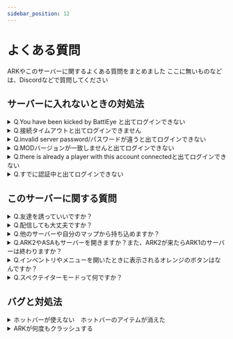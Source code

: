 ```yaml
---
sidebar_position: 12
---
```

# よくある質問

ARKやこのサーバーに関するよくある質問をまとめました
ここに無いものなどは、Discordなどで質問してください

## サーバーに入れないときの対処法

<details>
 <summary>Q.You have been kicked by BattlEye と出てログインできない</summary>

　A.BattlEyeというアンチチートシステムが何らかの原因で動いてない又は壊れている場合があります。<br /><br />
解決方法としてはBattlEyeの再インストールが有効です。やり方は

①　\Program Files (x86)\Common FilesにあるBattlEyeのファイルを削除<img src="/img/BattlEye/BattlEye1.jpg" />

②　ARKを起動するとBattlEyeをインストールするか聞かれるのでインストールを選択<img src="/img/BattlEye/BattlEye2.jpg" />

これで解決する場合が多いです
</details>

<details>
  <summary>Q.接続タイムアウトと出てログインできません</summary>

  A.初めてサーバーに入るときはMODのダウンロードがあるので数回タイムアウトしますが、めげずに何度もトライしてみてください。
　また手動でダウンロードすることでスムーズにログインできます
<a href="/docs/ase/join">MODリスト</a><br /><br />
  A2.ARKがクラッシュしたりした後などは不具合が発生しやすいです　整合性確認をお試しください(整合性確認やり方)<br /><br />

  A3.サーバーがクラッシュしている可能性があります　サーバーステータスチャンネルや他の人がログインできているか確認してみて下さい。落ちている可能性がある場合はサポートチャンネルで問い合わせてください。
</details>

<details>
  <summary>Q.invalid server password/パスワードが違うと出てログインできない</summary>

　A.全角入力　Caps Lock　大文字などになってないかを確認してください  
　もしくはコピペをしてください　コピー時に||||が入らないように気を付けて下さい
</details>

<details>
  <summary>Q.MODバージョンが一致しませんと出てログインできない</summary>

  A.MODのアップデートが行われた後によくある症状です
  最近アップデートされたMODの（わからなければ導入MOD全てを ）再サブスクリプションすることで解決されます　<a href="/docs/ase/join">MODリスト</a>
</details>

<details>
  <summary>Q.there is already a player with this account connectedと出てログインできない</summary>

  A.正しくログアウトしなかった時に出るエラーです。クラッシュや強制終了などをするとこうなります。
  5分～10分程度待つとログインできます
</details>

<details>
  <summary>Q.すでに認証中と出てログインできない</summary>

  A.steamから直接ログインしようとするとこのようなエラーが出ることがあるようです
  ARKを再起動してゲーム内からログインしてください
</details>

## このサーバーに関する質問

<details>
  <summary>Q.友達を誘っていいですか？</summary>

  A.どんどん招待してください‼　ルール等は本人が読むようにしてください。パスワードも教えてはいけません。
</details>

<details>
  <summary>Q.配信しても大丈夫ですか？</summary>

  A.どんどん配信して下さい‼　出来れば概要欄などにこのHPのURLを貼ってほしいです　また配信者の方は言ってもらえれば配信者ロールをつけます。
</details>

<details>
  <summary>Q.他のサーバーや自分のマップから持ち込めますか？</summary>

A.他の非公式サーバーや、公式サーバーなどからのサバイバー、アイテム、恐竜などは全て持ち込み 持ち出しともにできなくなっています。

ARKプレイヤーサーバー（にら鯖）の別のマップからの持ち込み等は可能です　<a href="https://youtu.be/l9BmAO-0jy8">サーバー間移動方法</a>
</details>

<details>
  <summary>Q.ARK2やASAもサーバーを開きますか？また、ARK2が来たらARK1のサーバーは終わりますか？</summary>

  A.ARK2サーバーも開く予定です、またARK2が出ても少なくとも数年は続ける予定です。
</details>

<details>
  <summary>Q.インベントリやメニューを開いたときに表示されるオレンジのボタンはなんですか？</summary>

  A.管理人が使う管理者しか使えないMODです。気にしなくて大丈夫です
</details>

<details>
  <summary>Q.スペクテイターモードって何ですか？</summary>

  A.カメラだけになって自由に見て回れるモードです<br></br>
  詳しくは<a href="/docs/ase/more#スペクテイターモード">スペクテイターモードの使い方</a>をご覧ください
</details>

## バグと対処法

<details>
  <summary>ホットバーが使えない　ホットバーのアイテムが消えた</summary>

  一度死んでみてアイテムを回収したら治っていることが多いです  
  それでも治らなければ#サポートに問い合わせてください
</details>

<details>
  <summary>ARKが何度もクラッシュする</summary>

  ARKのデータが壊れている可能性があります<a href= "https://help.steampowered.com/ja/faqs/view/0C48-FCBD-DA71-93EB" >整合性確認</a>をしてみましょう<br></br>
  これでも解決しない場合は雑談などで質問して下さい
</details>

<!--

<details>
  <summary></summary>
  
  コンテンツ
</details>
>-->
